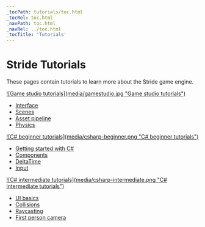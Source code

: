 ```yaml
---
_tocPath: tutorials/toc.html
_tocRel: toc.html
_navPath: toc.html
_navRel: ../toc.html
_tocTitle: 'Tutorials'
---
```


# Stride Tutorials
These pages contain tutorials to learn more about the Stride game engine.

<div class='tutorial'>
    <a href="gamestudio/index.md"> 
        <div class='stride-documentation-image'>
            ![Game studio tutorials](media/gamestudio.jpg "Game studio tutorials")
        </div>
        <div class='tutorial_description'>
            <ul>
                <li>Interface</li> 
                <li>Scenes</li> 
                <li>Asset pipeline</li> 
                <li>Physics</li> 
            </ul>
        </div>
    </a>
</div>

<div class='tutorial'>
    <a href="csharpbeginner/index.md"> 
        <div class='stride-documentation-image'>
            ![C# beginner tutorials](media/csharp-beginner.png "C# beginner tutorials")
        </div>
        <div class='tutorial_description'>
            <ul>
                <li>Getting started with C#</li> 
                <li>Components</li> 
                <li>DeltaTime</li> 
                <li>Input</li> 
            </ul>
        </div>
    </a>
</div>

<div class='tutorial'>
    <a href="csharpintermediate/index.md"> 
        <div class='stride-documentation-image'>
            ![C# intermediate tutorials](media/csharp-intermediate.png "C# intermediate tutorials")
        </div>
        <div class='tutorial_description'>
            <ul>
                <li>UI basics</li> 
                <li>Collisions</li> 
                <li>Raycasting</li> 
                <li>First person camera</li> 
            </ul>
        </div>
    </a>
</div>

